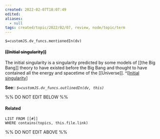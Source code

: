```yaml
---
created: 2022-02-07T18:07:49 
edited: 
aliases:
  - null
tags: created/topic/2022/02/07, review, node/topic/term
---
```

`$=customJS.dv_funcs.mentionedIn(dv)`

#### <s class="topic-title">[[Initial singularity]]</s> 

The initial singularity is a singularity predicted by some models of [[the Big Bang]] theory to have existed before the Big Bang and thought to have contained all the energy and spacetime of the [[Universe]].
^[[Initial singularity](https://en.wikipedia.org/wiki/Initial%20singularity)]

**See**::
*`$=customJS.dv_funcs.outlinedIn(dv, this)`*

%% DO NOT EDIT BELOW %%

#### Related 

```dataview
LIST FROM [[#]]
WHERE contains(topics, this.file.link)
```
%% DO NOT EDIT ABOVE %%
